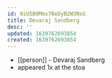 ```yaml
---
id: 0iU5B0Mmx7BeDyB2W3NsG
title: Devaraj Sandberg
desc: ''
updated: 1639762693854
created: 1639762693854
---
```



- [[person]] - Devaraj Sandberg
- appeared 1x at the stoa

